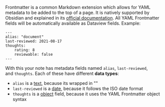 Frontmatter is a common Markdown extension which allows for YAML metadata to be added to the top of a page. It is natively supported by Obsidian and explained in its [official documentation](https://help.obsidian.md/Advanced+topics/YAML+front+matter). All YAML Frontmatter fields will be automatically available as Dataview fields.
Example:
```
--- 
alias: "document" 
last-reviewed: 2021-08-17 
thoughts: 
	rating: 8 
	reviewable: false 
---
```
With this your note has metadata fields named `alias`, `last-reviewed`, and `thoughts`. Each of these have different **data types**:

- `alias` is a [text](https://blacksmithgu.github.io/obsidian-dataview/annotation/types-of-metadata/#text), because its wrapped in ""
- `last-reviewed` is a [date](https://blacksmithgu.github.io/obsidian-dataview/annotation/types-of-metadata/#date), because it follows the ISO date format
- `thoughts` is a [object](https://blacksmithgu.github.io/obsidian-dataview/annotation/types-of-metadata/#object) field, because it uses the YAML Frontmatter object syntax